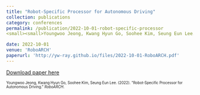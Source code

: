```yaml
---
title: "Robot‑Specific Processor for Autonomous Driving"
collection: publications
category: conferences
permalink: /publication/2022-10-01-robot-specific-processor
<small><small>Youngwoo Jeong, Kwang Hyun Go, Soohee Kim, Seung Eun Lee. (2022). &quot;Robot‑Specific Processor for Autonomous Driving.&quot; <i>RoboARCH</i>.</small></small>

date: 2022-10-01
venue: 'RoboARCH'
paperurl: 'http://yw-ray.github.io/files/2022-10-01-RoboARCH.pdf'
---
```


<a href='http://yw-ray.github.io/files/2022-10-01-RoboARCH.pdf'>Download paper here</a>

<small><small>Youngwoo Jeong, Kwang Hyun Go, Soohee Kim, Seung Eun Lee. (2022). &quot;Robot‑Specific Processor for Autonomous Driving.&quot; <i>RoboARCH</i>.</small></small>
